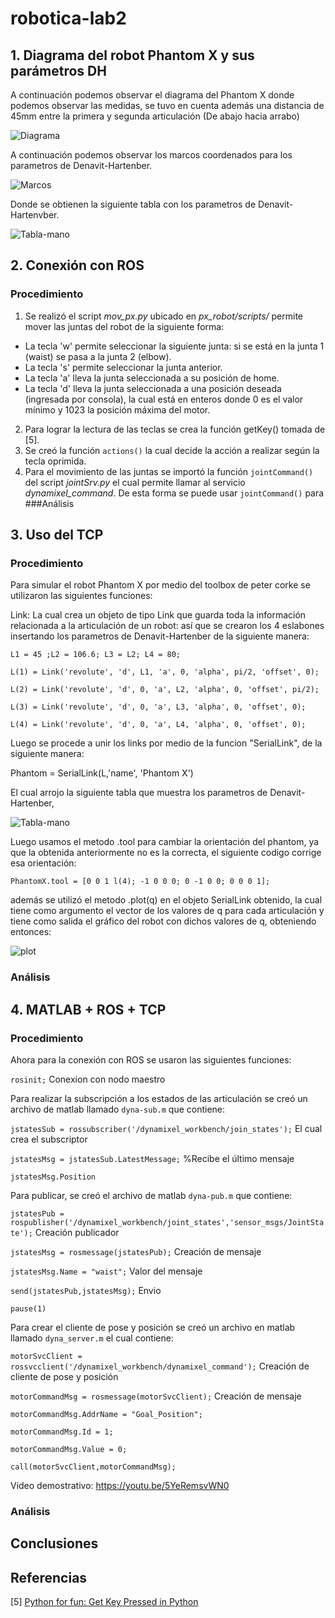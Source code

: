# robotica-lab2
## 1. Diagrama del robot Phantom X y sus parámetros DH
A continuación podemos observar el diagrama del Phantom X donde podemos observar las medidas, se tuvo en cuenta además una distancia de 45mm entre la primera y segunda articulación (De abajo hacia arrabo)

![Diagrama](diagrama-1.png "Diagrama")

A continuación podemos observar los marcos coordenados para los parametros de Denavit-Hartenber.

![Marcos](robot-dh.png "Marcos")

Donde se obtienen la siguiente tabla con los parametros de Denavit-Hartenvber.

![Tabla-mano](tablas-dh-mano.png "Tabla-mano")

## 2. Conexión con ROS
### Procedimiento
1. Se realizó el script *mov_px.py* ubicado en *px_robot/scripts/* permite mover las juntas del robot de la siguiente forma:
- La tecla 'w' permite seleccionar la siguiente junta: si se está en la junta 1 (waist) se pasa a la junta 2 (elbow).
- La tecla 's' permite seleccionar la junta anterior.
- La tecla 'a' lleva la junta seleccionada a su posición de home.
- La tecla 'd' lleva la junta seleccionada a una posición deseada (ingresada por consola), la cual está en enteros donde 0 es el valor mínimo y 1023 la posición máxima del motor.

2. Para lograr la lectura de las teclas se crea la función getKey() tomada de [5].
3. Se creó la función `actions()` la cual decide la acción a realizar según la tecla oprimida.
4. Para el movimiento de las juntas se importó la función `jointCommand()` del script *jointSrv.py* el cual permite llamar al servicio *dynamixel_command*. De esta forma se puede usar `jointCommand()` para
###Análisis
## 3. Uso del TCP
### Procedimiento

Para simular el robot Phantom X por medio del toolbox de peter corke se utilizaron las siguientes funciones:

Link: La cual crea un objeto de tipo Link que guarda toda la información relacionada a la articulación de un robot: así que se crearon los 4 eslabones insertando los parametros de Denavit-Hartenber de la siguiente manera:

`L1 = 45 ;L2 = 106.6; L3 = L2; L4 = 80;` 

`L(1) = Link('revolute', 'd', L1, 'a', 0, 'alpha', pi/2, 'offset', 0);`  

`L(2) = Link('revolute', 'd', 0, 'a', L2, 'alpha', 0, 'offset', pi/2);`  

`L(3) = Link('revolute', 'd', 0, 'a', L3, 'alpha', 0, 'offset', 0);`  

`L(4) = Link('revolute', 'd', 0, 'a', L4, 'alpha', 0, 'offset', 0);`  

Luego se procede a unir los links por medio de la funcion "SerialLink", de la siguiente manera:

Phantom = SerialLink(L,'name', 'Phantom X')

El cual arrojo la siguiente tabla que muestra los parametros de Denavit-Hartenber,

![Tabla-mano](tabla-dh.png "Tabla-mano")

Luego usamos el metodo .tool para cambiar la orientación del phantom, ya que la obtenida anteriormente no es la correcta, el siguiente codigo corrige esa orientación:

`PhantomX.tool = [0 0 1 l(4); -1 0 0 0; 0 -1 0 0; 0 0 0 1];` 

 además se utilizó el metodo .plot(q) en el objeto SerialLink obtenido, la cual tiene como argumento el vector de los valores de q para cada articulación y tiene como salida el gráfico del robot con dichos valores de q, obteniendo entonces:
 
 ![plot](plot_q.png "Plot q")
 
### Análisis

## 4. MATLAB + ROS + TCP

### Procedimiento
 
 Ahora para la conexión con ROS se usaron las siguientes funciones:
 
 `rosinit;` Conexion con nodo maestro  
 
 
 Para realizar la subscripción a los estados de las articulación se creó un archivo de matlab llamado `dyna-sub.m` que contiene:  
 
 
`jstatesSub = rossubscriber('/dynamixel_workbench/join_states');` El cual crea el subscriptor  


`jstatesMsg = jstatesSub.LatestMessage;` %Recibe el último mensaje  

`jstatesMsg.Position`  


Para publicar, se creó el archivo de matlab `dyna-pub.m` que contiene:

`jstatesPub = rospublisher('/dynamixel_workbench/joint_states','sensor_msgs/JointState');` Creación publicador  

`jstatesMsg = rosmessage(jstatesPub);` Creación de mensaje  


`jstatesMsg.Name = "waist";` Valor del mensaje  

`send(jstatesPub,jstatesMsg);` Envio  

`pause(1)`  


Para crear el cliente de pose y posición se creó un archivo en matlab llamado `dyna_server.m` el cual contiene:  


`motorSvcClient = rossvcclient('/dynamixel_workbench/dynamixel_command');` Creación de cliente de pose y posición  

`motorCommandMsg = rosmessage(motorSvcClient);` Creación de mensaje  


`motorCommandMsg.AddrName = "Goal_Position";`  

`motorCommandMsg.Id = 1;`  

`motorCommandMsg.Value = 0;`  

`call(motorSvcClient,motorCommandMsg);`  


Video demostrativo: https://youtu.be/5YeRemsvWN0
### Análisis
## Conclusiones
## Referencias
[5] [Python for fun: Get Key Pressed in Python](http://python4fun.blogspot.com/2008/06/get-key-press-in-python.html)
